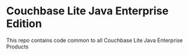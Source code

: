 
# Couchbase Lite Java Enterprise Edition

This repo contains code common to all Couchbase Lite Java Enterprise Products
